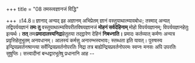 +++
title = "08 तमस्त्वज्ञानजं विद्धि"

+++
॥14.8॥ ज्ञानाद् अन्यद् इह अज्ञानम् अभिप्रेतम् ज्ञानं
वस्तुयाथात्म्यावबोधः; तस्माद् अन्यत् तद्विपर्ययज्ञानं **तमः तु**
वस्तुयाथात्म्यविपरीतविषयज्ञानजं **मोहनं सर्वदेहिनाम्** मोहो
विपर्ययज्ञानम्; विपर्ययज्ञानहेतुः इत्यर्थः। **तत्**
तमः**प्रमादालस्यनिद्रा**हेतुतया तद्द्वारेण देहिनं **निबध्नाति।** प्रमादः
कर्तव्यात् कर्मणः अन्यत्र प्रवृत्तिहेतुभूतम् अनवधानम्। आलस्यं कर्मसु
अनारम्भस्वभावः; स्तब्धता इति यावत्। पुरुषस्य इन्द्रियप्रवर्तनश्रान्त्या
सर्वेन्द्रियप्रवर्तनोपरतिः निद्रा तत्र बाह्येन्द्रियप्रवर्तनोपरमः
स्वप्नः मनसः अपि उपरतिः सुषुप्तिः। सत्त्वादीनां बन्धद्वारभूतेषु प्रधानानि
आह --

